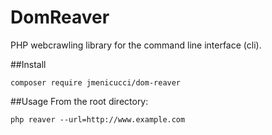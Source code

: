 # DomReaver
PHP webcrawling library for the command line interface (cli).

##Install

```
composer require jmenicucci/dom-reaver
```

##Usage
From the root directory:

```
php reaver --url=http://www.example.com
```
